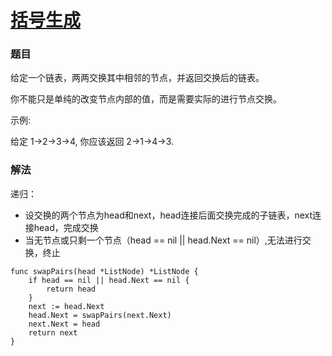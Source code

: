 # [括号生成](https://leetcode-cn.com/problems/swap-nodes-in-pairs/)

### 题目

给定一个链表，两两交换其中相邻的节点，并返回交换后的链表。

你不能只是单纯的改变节点内部的值，而是需要实际的进行节点交换。

示例:

给定 1->2->3->4, 你应该返回 2->1->4->3.

### 解法

递归：
 * 设交换的两个节点为head和next，head连接后面交换完成的子链表，next连接head，完成交换
 * 当无节点或只剩一个节点（head == nil || head.Next == nil）,无法进行交换，终止
     

```
func swapPairs(head *ListNode) *ListNode {
	if head == nil || head.Next == nil {
		return head
	}
	next := head.Next
	head.Next = swapPairs(next.Next)
	next.Next = head
	return next
}
```